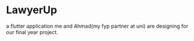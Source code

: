 # LawyerUp

a flutter application me and Ahmad(my fyp partner at uni) are designing for our final year project.
